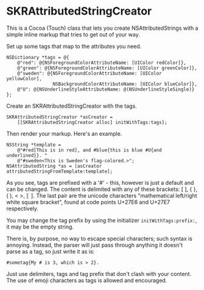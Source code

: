 SKRAttributedStringCreator
==========================

This is a Cocoa (Touch) class that lets you create NSAttributedStrings
with a simple inline markup that tries to get out of your way.

Set up some tags that map to the attributes you need.

    NSDictionary *tags = @{
        @"red": @{NSForegroundColorAttributeName: [UIColor redColor]},
        @"green": @{NSForegroundColorAttributeName: [UIColor greenColor]},
        @"sweden": @{NSForegroundColorAttributeName: [UIColor yellowColor],
                     NSBackgroundColorAttributeName: [UIColor blueColor]},
        @"U": @{NSUnderlineStyleAttributeName: @(NSUnderlineStyleSingle)}
    };

Create an SKRAttributedStringCreator with the tags. 

    SKRAttributedStringCreator *asCreator =
        [[SKRAttributedStringCreator alloc] initWithTags:tags];

Then render your markup.  Here's an example.

    NSString *template =
        @"#red[This is in red], and #blue{this is blue #U{and underlined}}. "
        @"#sweden<This is Sweden's flag-colored.>";
    NSAttributedString *as = [asCreator attributedStringFromTemplate:template];
    
As you see, tags are prefixed with a '#' - this, however is just a
default and can be changed.  The content is delimited with any of
these brackets: [ ], { }, ( ), < >, ⟦ ⟧.  The last pair are the
unicode characters "mathematical left/right white square bracket",
found at code points U+27E6 and U+27E7 respectively.

You may change the tag prefix by using the initializer
`initWithTags:prefix:`, it may be the empty string.

There is, by purpose, no way to escape special characters; such syntax
is annoying.  Instead, the parser will just pass through anything it
doesn't parse as a tag, so just write it as is:

    #sometag{My # is 3, which is > 2}.
    
Just use delimiters, tags and tag prefix that don't clash with your
content.  The use of emoji characters as tags is allowed and
encouraged.

